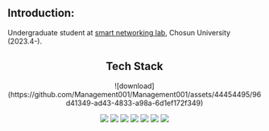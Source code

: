 ## Introduction:
  Undergraduate student at [smart networking lab](https://sites.google.com/view/smart-networking), Chosun University (2023.4-).

<h2 align="center"><b> Tech Stack </b></h3>

<p align="center">
  ![download](https://github.com/Management001/Management001/assets/44454495/96d41349-ad43-4833-a98a-6d1ef172f349)
</p>

<p align="center">
  
  <img src="https://img.shields.io/badge/C++-00599C?style=flat-square&logo=c%2B%2B&logoColor=white">
  <img src="https://img.shields.io/badge/JAVA-007396?style=flat-square&logo=java&logoColor=white"> 
  <img src="https://img.shields.io/badge/Python-3776AB?style=flat-square&logo=python&logoColor=white">
  <img src="https://img.shields.io/badge/MySQL-4479A1?style=flat-square&logo=MySQL&logoColor=white"/>
  <img src="https://img.shields.io/badge/Oracle-F80000?style=flat-square&logo=oracle&logoColor=white">
  <img src="https://img.shields.io/badge/GitHub-181717?style=flat-square&logo=github&logoColor=white">
  <img src="https://img.shields.io/badge/Git-F05032?style=flat-square&logo=git&logoColor=white">
</p>
